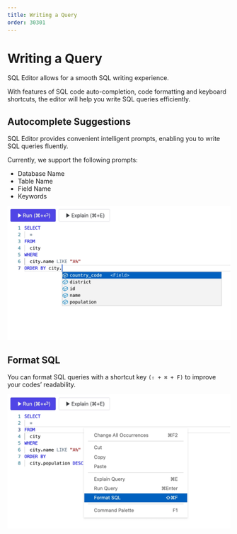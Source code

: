```yaml
---
title: Writing a Query
order: 30301
---
```


# Writing a Query

SQL Editor allows for a smooth SQL writing experience.

With features of SQL code auto-completion, code formatting and keyboard shortcuts, the editor will help you write SQL queries efficiently.

## Autocomplete Suggestions

SQL Editor provides convenient intelligent prompts, enabling you to write SQL queries fluently.

Currently, we support the following prompts:

- Database Name
- Table Name
- Field Name
- Keywords

![Autocomplete Suggestions](/static/docs-assets/sql-editor_autocomplete.webp)

## Format SQL

You can format SQL queries with a shortcut key `(⇧ + ⌘ + F)` to improve your codes’ readability.

![Format SQL](/static/docs-assets/sql-editor_format-sql.webp)
